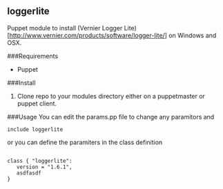 loggerlite
----------

Puppet module to install (Vernier Logger Lite)[http://www.vernier.com/products/software/logger-lite/] on Windows and OSX.

###Requirements
- Puppet 

###Install
1. Clone repo to your modules directory either on a puppetmaster or puppet client.

###Usage
You can edit the params.pp file to change any paramitors and 
<pre>
<code>include loggerlite</code>
</pre>

or you can define the paramiters in the class definition

<pre>
<code>
class { "loggerlite":
   version = "1.6.1",
   asdfasdf
}
</code>
</pre>

